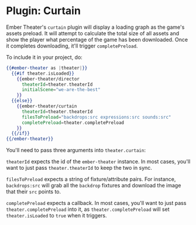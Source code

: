 # Plugin: Curtain

Ember Theater's `curtain` plugin will display a loading graph as the game's assets preload. It will attempt to calculate the total size of all assets and show the player what percentage of the game has been downloaded. Once it completes downloading, it'll trigger `completePreload`.

To include it in your project, do:

```hbs
{{#ember-theater as |theater|}}
  {{#if theater.isLoaded}}
    {{ember-theater/director
      theaterId=theater.theaterId
      initialScene="we-are-the-best"
    }}
  {{else}}
    {{ember-theater/curtain
      theaterId=theater.theaterId
      filesToPreload="backdrops:src expressions:src sounds:src"
      completePreload=theater.completePreload
    }}
  {{/if}}
{{/ember-theater}}
```

You'll need to pass three arguments into `theater.curtain`:

`theaterId` expects the id of the `ember-theater` instance. In most cases, you'll want to just pass `theater.theaterId` to keep the two in sync.

`filesToPreload` expects a string of fixture/attribute pairs. For instance, `backdrops:src` will grab all the `backdrop` fixtures and download the image that their `src` points to.

`completePreload` expects a callback. In most cases, you'll want to just pass `theater.completePreload` into it, as `theater.completePreload` will set `theater.isLoaded` to `true` when it triggers.
